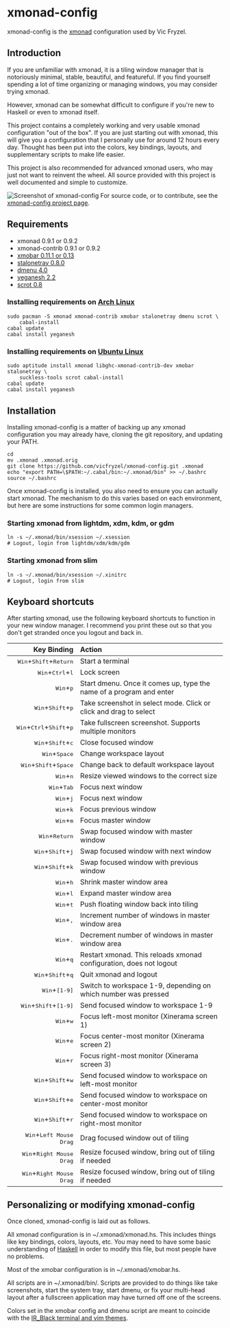 # xmonad-config
xmonad-config is the [xmonad](http://xmonad.org/) configuration used by Vic Fryzel.


## Introduction

If you are unfamiliar with xmonad, it is a tiling window manager that is
notoriously minimal, stable, beautiful, and featureful.  If you find yourself
spending a lot of time organizing or managing windows, you may consider trying
xmonad.

However, xmonad can be somewhat difficult to configure if you're new to
Haskell or even to xmonad itself.

This project contains a completely working and very usable xmonad
configuration "out of the box".  If you are just starting out with xmonad,
this will give you a configuration that I personally use for around 12 hours
every day.  Thought has been put into the colors, key bindings, layouts,
and supplementary scripts to make life easier.

This project is also recommended for advanced xmonad users, who may just not
want to reinvent the wheel.  All source provided with this project is well
documented and simple to customize.

![Screenshot of xmonad-config](https://raw.github.com/vicfryzel/xmonad-config/master/screenshot.png)
For source code, or to contribute, see the
[xmonad-config project page](http://github.com/vicfryzel/xmonad-config).


## Requirements

* xmonad 0.9.1 or 0.9.2
* xmonad-contrib 0.9.1 or 0.9.2
* [xmobar 0.11.1 or 0.13](http://projects.haskell.org/xmobar/)
* [stalonetray 0.8.0](http://stalonetray.sourceforge.net/)
* [dmenu 4.0](http://tools.suckless.org/dmenu/)
* [yeganesh 2.2](http://dmwit.com/yeganesh/)
* [scrot 0.8](http://freshmeat.net/projects/scrot/)

### Installing requirements on [Arch Linux](http://www.archlinux.org/)

    sudo pacman -S xmonad xmonad-contrib xmobar stalonetray dmenu scrot \
        cabal-install
    cabal update
    cabal install yeganesh

### Installing requirements on [Ubuntu Linux](http://www.ubuntu.com/)

    sudo aptitude install xmonad libghc-xmonad-contrib-dev xmobar stalonetray \
        suckless-tools scrot cabal-install
    cabal update
    cabal install yeganesh

## Installation

Installing xmonad-config is a matter of backing up any xmonad configuration
you may already have, cloning the git repository, and updating your PATH.

    cd
    mv .xmonad .xmonad.orig
    git clone https://github.com/vicfryzel/xmonad-config.git .xmonad
    echo "export PATH=\$PATH:~/.cabal/bin:~/.xmonad/bin" >> ~/.bashrc
    source ~/.bashrc

Once xmonad-config is installed, you also need to ensure you can actually
start xmonad.  The mechanism to do this varies based on each environment, but
here are some instructions for some common login managers.

### Starting xmonad from lightdm, xdm, kdm, or gdm

    ln -s ~/.xmonad/bin/xsession ~/.xsession
    # Logout, login from lightdm/xdm/kdm/gdm

### Starting xmonad from slim

    ln -s ~/.xmonad/bin/xsession ~/.xinitrc
    # Logout, login from slim


## Keyboard shortcuts

After starting xmonad, use the following keyboard shortcuts to function in
your new window manager.  I recommend you print these out so that you don't
get stranded once you logout and back in.

|                           Key Binding                        |                        Action                          |
|-------------------------------------------------------------:|:-------------------------------------------------------|
| <kbd>Win</kbd>+<kbd>Shift</kbd>+<kbd>Return</kbd>            |                      Start a terminal                  |
| <kbd>Win</kbd>+<kbd>Ctrl</kbd>+<kbd>l</kbd>                  |                        Lock screen                     |
| <kbd>Win</kbd>+<kbd>p</kbd> | Start dmenu.  Once it comes up, type the name of a program and enter |
| <kbd>Win</kbd>+<kbd>Shift</kbd>+<kbd>p</kbd> | Take screenshot in select mode. Click or click and drag to select |
| <kbd>Win</kbd>+<kbd>Ctrl</kbd>+<kbd>Shift</kbd>+<kbd>p</kbd> | Take fullscreen screenshot. Supports multiple monitors |
| <kbd>Win</kbd>+<kbd>Shift</kbd>+<kbd>c</kbd> | Close focused window |
| <kbd>Win</kbd>+<kbd>Space</kbd> | Change workspace layout |
| <kbd>Win</kbd>+<kbd>Shift</kbd>+<kbd>Space</kbd> | Change back to default workspace layout |
| <kbd>Win</kbd>+<kbd>n</kbd> | Resize viewed windows to the correct size |
| <kbd>Win</kbd>+<kbd>Tab</kbd> | Focus next window |
| <kbd>Win</kbd>+<kbd>j</kbd> | Focus next window |
| <kbd>Win</kbd>+<kbd>k</kbd> | Focus previous window |
| <kbd>Win</kbd>+<kbd>m</kbd> | Focus master window |
| <kbd>Win</kbd>+<kbd>Return</kbd> | Swap focused window with master window |
| <kbd>Win</kbd>+<kbd>Shift</kbd>+<kbd>j</kbd> | Swap focused window with next window |
| <kbd>Win</kbd>+<kbd>Shift</kbd>+<kbd>k</kbd> | Swap focused window with previous window |
| <kbd>Win</kbd>+<kbd>h</kbd> | Shrink master window area |
| <kbd>Win</kbd>+<kbd>l</kbd> | Expand master window area |
| <kbd>Win</kbd>+<kbd>t</kbd> | Push floating window back into tiling |
| <kbd>Win</kbd>+<kbd>,</kbd> | Increment number of windows in master window area |
| <kbd>Win</kbd>+<kbd>.</kbd> | Decrement number of windows in master window area |
| <kbd>Win</kbd>+<kbd>q</kbd> | Restart xmonad. This reloads xmonad configuration, does not logout |
| <kbd>Win</kbd>+<kbd>Shift</kbd>+<kbd>q</kbd> | Quit xmonad and logout |
| <kbd>Win</kbd>+<kbd>[1-9]</kbd> | Switch to workspace 1-9, depending on which number was pressed |
| <kbd>Win</kbd>+<kbd>Shift</kbd>+<kbd>[1-9]</kbd> | Send focused window to workspace 1-9 |
| <kbd>Win</kbd>+<kbd>w</kbd> | Focus left-most monitor (Xinerama screen 1) |
| <kbd>Win</kbd>+<kbd>e</kbd> | Focus center-most monitor (Xinerama screen 2) |
| <kbd>Win</kbd>+<kbd>r</kbd> | Focus right-most monitor (Xinerama screen 3) |
| <kbd>Win</kbd>+<kbd>Shift</kbd>+<kbd>w</kbd> | Send focused window to workspace on left-most monitor |
| <kbd>Win</kbd>+<kbd>Shift</kbd>+<kbd>e</kbd> | Send focused window to workspace on center-most monitor |
| <kbd>Win</kbd>+<kbd>Shift</kbd>+<kbd>r</kbd> | Send focused window to workspace on right-most monitor |
| <kbd>Win</kbd>+<kbd>Left Mouse Drag</kbd> | Drag focused window out of tiling |
| <kbd>Win</kbd>+<kbd>Right Mouse Drag</kbd> | Resize focused window, bring out of tiling if needed |
| <kbd>Win</kbd>+<kbd>Right Mouse Drag</kbd> | Resize focused window, bring out of tiling if needed |



## Personalizing or modifying xmonad-config

Once cloned, xmonad-config is laid out as follows.

All xmonad configuration is in ~/.xmonad/xmonad.hs.  This includes
things like key bindings, colors, layouts, etc.  You may need to have some
basic understanding of [Haskell](http://www.haskell.org/haskellwiki/Haskell)
in order to modify this file, but most people have no problems.

Most of the xmobar configuration is in ~/.xmonad/xmobar.hs.

All scripts are in ~/.xmonad/bin/.  Scripts are provided to do things like
take screenshots, start the system tray, start dmenu, or fix your multi-head
layout after a fullscreen application may have turned off one of the screens. 

Colors set in the xmobar config and dmenu script are meant to coincide with the
[IR_Black terminal and vim themes](http://blog.infinitered.com/entries/show/6).
